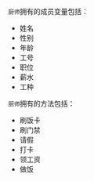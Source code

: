`厨师`拥有的成员变量包括：
 - 姓名
 - 性别
 - 年龄
 - 工号
 - 职位
 - 薪水
 - 工种

`厨师`拥有的方法包括：
 - 刷饭卡
 - 刷门禁
 - 请假
 - 打卡
 - 领工资
 - 做饭